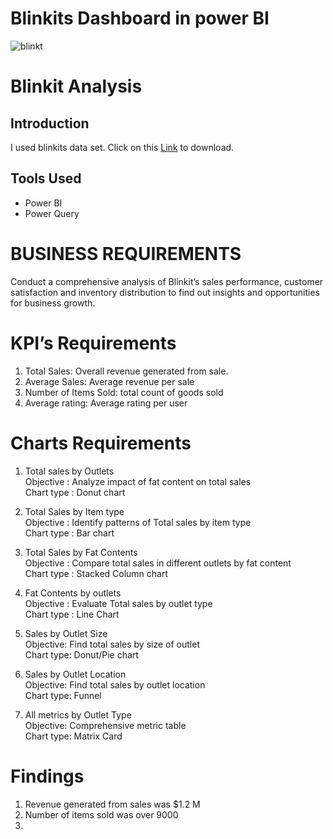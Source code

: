 # Blinkits Dashboard in power BI
![blinkt](https://github.com/user-attachments/assets/a20d4a40-93f5-4128-9b28-7a51d1b2a217)

# Blinkit Analysis

## Introduction
I used blinkits data set. Click on this <a href="https://github.com/allan-pg/Blinkits-Dashboard-in-power-BI/blob/main/BlinkIT%20Grocery%20Data.xlsx">Link</a> to download.

## Tools Used
- Power BI
- Power Query

# BUSINESS REQUIREMENTS
Conduct a comprehensive analysis of Blinkit’s sales performance, customer satisfaction and inventory distribution to find out insights   and opportunities for business growth.

# KPI’s Requirements
1.	Total Sales: Overall revenue generated from sale.
2.	Average Sales: Average revenue per sale
3.	Number of Items Sold: total count of goods sold 
4.	Average rating: Average rating per user

# Charts Requirements
1.	Total sales by Outlets  
  Objective : Analyze impact of fat content on total sales  
  Chart type : Donut chart

2.	Total Sales by Item type  
Objective : Identify patterns of Total sales by item type  
Chart type : Bar chart

3.	Total Sales by Fat Contents  
   Objective : Compare total sales in different outlets by fat content  
   Chart type : Stacked Column chart

4.	Fat Contents by outlets  
   Objective : Evaluate Total sales by outlet type  
   Chart type : Line Chart 

5.	Sales by Outlet Size  
  Objective: Find total sales by size of outlet  
  Chart type: Donut/Pie chart

6.	Sales by Outlet Location  
  Objective: Find total sales by outlet location  
  Chart type: Funnel

7.	All metrics by Outlet Type  
  Objective: Comprehensive metric table  
  Chart type: Matrix Card

# Findings  
1. Revenue generated from sales was $1.2 M
2. Number of items sold was over 9000
3. 
